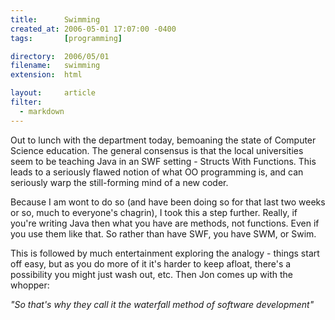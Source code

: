```yaml
---
title:      Swimming
created_at: 2006-05-01 17:07:00 -0400
tags:       [programming]

directory:  2006/05/01
filename:   swimming
extension:  html

layout:     article
filter:
  - markdown
---
```

Out to lunch with the department today, bemoaning the state of Computer Science education. The general consensus is that the local universities seem to be teaching Java in an SWF setting - Structs With Functions. This leads to a seriously flawed notion of what OO programming is, and can seriously warp the still-forming mind of a new coder.

Because I am wont to do so (and have been doing so for that last two weeks or so, much to everyone's chagrin), I took this a step further. Really, if you're writing Java then what you have are methods, not functions. Even if you use them like that. So rather than have SWF, you have SWM, or Swim.

This is followed by much entertainment exploring the analogy - things start off easy, but as you do more of it it's harder to keep afloat, there's a possibility you might just wash out, etc. Then Jon comes up with the whopper:

_"So that's why they call it the waterfall method of software development"_

